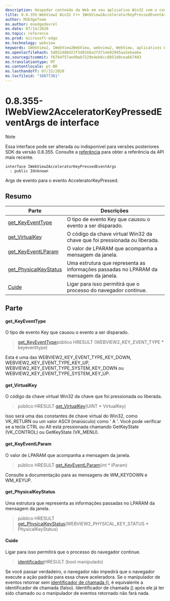 ```yaml
---
description: Hospedar conteúdo da Web em seu aplicativo Win32 com o controle WebView2 do Microsoft Edge
title: 0.8.355-WebView2 Win32 C++ IWebView2AcceleratorKeyPressedEventArgs
author: MSEdgeTeam
ms.author: msedgedevrel
ms.date: 07/14/2020
ms.topic: reference
ms.prod: microsoft-edge
ms.technology: webview
keywords: IWebView2, IWebView2WebView, webview2, WebView, aplicativos Win32, Win32, Edge
ms.openlocfilehash: 5d052488d23f3d016ba2fd71eb929d5aa2ebea6e
ms.sourcegitcommit: f6764f57aed9ab7229e4eb6cc8851d0cea667403
ms.translationtype: MT
ms.contentlocale: pt-BR
ms.lasthandoff: 07/15/2020
ms.locfileid: "10877361"
---
```

# 0.8.355-IWebView2AcceleratorKeyPressedEventArgs de interface 

> [!NOTE]
> Essa interface pode ser alterada ou indisponível para versões posteriores SDK da versão 0.8.355. Consulte a [referência](../../../webview2-api-reference.md) para obter a referência da API mais recente.

```
interface IWebView2AcceleratorKeyPressedEventArgs
  : public IUnknown
```

Args de evento para o evento AcceleratorKeyPressed.

## Resumo

 Parte                        | Descrições
--------------------------------|---------------------------------------------
[get_KeyEventType](#get_keyeventtype) | O tipo de evento Key que causou o evento a ser disparado.
[get_VirtualKey](#get_virtualkey) | O código da chave virtual Win32 da chave que foi pressionada ou liberada.
[get_KeyEventLParam](#get_keyeventlparam) | O valor de LPARAM que acompanha a mensagem da janela.
[get_PhysicalKeyStatus](#get_physicalkeystatus) | Uma estrutura que representa as informações passadas no LPARAM da mensagem da janela.
[Cuide](#handle) | Ligar para isso permitirá que o processo do navegador continue.

## Parte

#### get_KeyEventType 

O tipo de evento Key que causou o evento a ser disparado.

> [get_KeyEventType](#get_keyeventtype)público HRESULT (WEBVIEW2_KEY_EVENT_TYPE * keyeventtype)

Esta é uma das WEBVIEW2_KEY_EVENT_TYPE_KEY_DOWN, WEBVIEW2_KEY_EVENT_TYPE_KEY_UP, WEBVIEW2_KEY_EVENT_TYPE_SYSTEM_KEY_DOWN ou WEBVIEW2_KEY_EVENT_TYPE_SYSTEM_KEY_UP.

#### get_VirtualKey 

O código da chave virtual Win32 da chave que foi pressionada ou liberada.

> público HRESULT [get_VirtualKey](#get_virtualkey)(UINT * VirtualKey)

Isso será uma das constantes de chave virtual do Win32, como VK_RETURN ou um valor ASCII (maiúsculo) como ' A '. Você pode verificar se a tecla CTRL ou Alt está pressionada chamando GetKeyState (VK_CONTROL) ou GetKeyState (VK_MENU).

#### get_KeyEventLParam 

O valor de LPARAM que acompanha a mensagem da janela.

> público HRESULT [get_KeyEventLParam](#get_keyeventlparam)(int * lParam)

Consulte a documentação para as mensagens de WM_KEYDOWN e WM_KEYUP.

#### get_PhysicalKeyStatus 

Uma estrutura que representa as informações passadas no LPARAM da mensagem da janela.

> público HRESULT [get_PhysicalKeyStatus](#get_physicalkeystatus)(WEBVIEW2_PHYSICAL_KEY_STATUS * PhysicalKeyStatus)

#### Cuide 

Ligar para isso permitirá que o processo do navegador continue.

> [identificador](#handle)HRESULT (bool manipulado)

Se você passar verdadeiro, o navegador não impedirá que o navegador execute a ação padrão para essa chave aceleradora. Se o manipulador de eventos retornar sem [identificador de chamada ()](#handle), é equivalente a identificador de chamada (falso). Identificador de chamada [()](#handle) após ele já ter sido chamado ou o manipulador de eventos retornado não fará nada.


